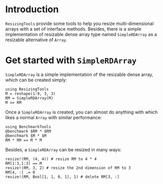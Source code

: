 # Introduction

`ResizingTools` provide some tools to help you resize multi-dimensional arrays
with a set of interface methods. Besides, there is a simple implementation of
resizable dense array type named `SimpleRDArray` as a resizable alternative of
`Array`.

# Get started with `SimpleRDArray`

`SimpleRDArray` is a simple implementation of the resizable dense array, which
can be created simply:

```@repl get-start
using ResizingTools
M = reshape(1:9, 3, 3)
RM = SimpleRDArray(M)
M == RM
```

Once a `SimpleRDArray` is created, you can almost do anything with which likes a
normal `Array` with similar performance:

```@repl get-start
using BenchmarkTools
@benchmark $RM * $RM
@benchmark $M * $M
RM * RM == M * M
```

Besides, a `SimpleRDArray` can be resized in many ways:
```@repl get-start
resize!(RM, (4, 4)) # resize RM to 4 * 4
RM[1:3,1:3] == M
resize!(RM, 3, 2) # resize the 2nd dimension of RM to 3
RM[4, :] .= 0
resize!(RM, Bool[1, 1, 0, 1], 1) # delete RM[3, :]
```
